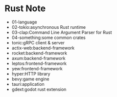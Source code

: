 # Rust Note

- 01-language
- 02-tokio:asynchronous Rust runtime
- 03-clap:Command Line Argument Parser for Rust
- 04-something:some common crates
- tonic:gRPC client & server
- actix-web:backend-framework
- rocket:backend-framework
- axum:backend-framework
- leptos:frontend-framework
- yew:frontend-framework
- hyper:HTTP library
- bevy:game engine
- tauri:application
- gdext:godot rust extension
